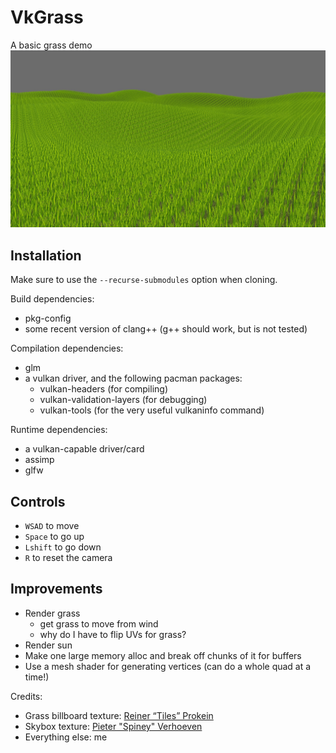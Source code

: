 # VkGrass
A basic grass demo
![screenshot](VkGrass.jpg)
## Installation
Make sure to use the `--recurse-submodules` option when cloning.

Build dependencies:
 - pkg-config
 - some recent version of clang++ (g++ should work, but is not tested)

Compilation dependencies:
 - glm
 - a vulkan driver, and the following pacman packages:
   - vulkan-headers (for compiling)
   - vulkan-validation-layers (for debugging)
   - vulkan-tools (for the very useful vulkaninfo command)

Runtime dependencies:
 - a vulkan-capable driver/card
 - assimp
 - glfw

## Controls
 - `WSAD` to move
 - `Space` to go up
 - `Lshift` to go down
 - `R` to reset the camera

## Improvements
- Render grass
  - get grass to move from wind
  - why do I have to flip UVs for grass?
- Render sun
- Make one large memory alloc and break off chunks of it for buffers
- Use a mesh shader for generating vertices (can do a whole quad at a time!)

Credits:
 - Grass billboard texture: [Reiner “Tiles” Prokein](https://www.reinerstilesets.de/graphics/lizenz/)
 - Skybox texture: [Pieter "Spiney" Verhoeven](https://opengameart.org/users/spiney)
 - Everything else: me
